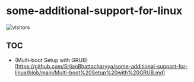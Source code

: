 # some-additional-support-for-linux

![visitors](https://visitor-badge.laobi.icu/badge?page_id=SrijanBhattacharyya/some-additional-support-for-linux)

## TOC
* (Multi-boot Setup with GRUB)[https://github.com/SrijanBhattacharyya/some-additional-support-for-linux/blob/main/Multi-boot%20Setup%20with%20GRUB.md]
